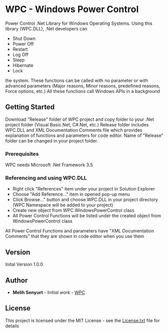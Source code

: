 # WPC - Windows Power Control
Power Control .Net Library for Windows Operating Systems. Using this library (WPC.DLL), .Net developers can 
* Shut Down 
* Power Off
* Restart
* Log Off
* Sleep
* Hibernate
* Lock

the system. These functions can be called with no parameter or with advanced parameters (Major reasons, Minor reasons, predefined reasons, Force options, etc.)
All these functions call Windows APIs in a background

## Getting Started
Download "Release" folder of WPC project and copy folder to your .Net project folder (Visual Basic.Net, C#.Net, etc.) Release folder includes WPC.DLL and XML Documentation Comments file which provides explanation of functions and parameters for code editor. Name of "Release" folder can be changed in your project folder.

### Prerequisites
WPC needs Microsoft .Net Framework 3.5

### Referencing and using WPC.DLL
* Right click "References" item under your project in Solution Explorer
* Choose "Add Reference..." item in opened pop-up menu
* Click Browse..." button and choose WPC.DLL in your project directory (WPC Namespace will be added to your project)
* Create new object from WPC.WindowsPowerControl class
* All Power Control Functions will be listed under the created object from WindowsPowerControl class

All Power Control Functions and parameters have "XML Documentation Comments" that they are shown in code editor when you use them

## Version
Inital Version 1.0.0

## Author
* **Melih Senyurt** - *Initial work* - [WPC](https://github.com/melihsen/WPC)

## License
This project is licensed under the MIT License - see the [License.txt](License.txt) file for details
